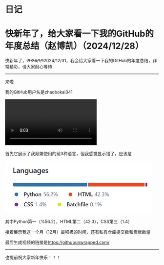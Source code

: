 # 日记

# 快新年了，给大家看一下我的GitHub的年度总结（赵博凯）（2024/12/28）

快新年了，~~2024/1/1~~2024/12/31，我会给大家看一下我的GitHub的年度总结，非常精彩，请大家耐心等待

***

来啦

我的GitHub用户名是zhaobokai341

<video controls>
    <source src="/diary/media/12/unwrapped-zhaobokai341.mp4" type="video/mp4">
</video>

首先它展示了我频繁使用的前3种语言，但我感觉显示错了，应该是

![](/diary/dongxi/12/my_top_pragramming.png)

其中Python第一（%56.2），HTML第二（42.3），CSS第三（1.4）

接着展示我这一个月（12月）最积极的时间，还有私有仓库提交数和贡献数量

最后生成视频的链接是<https://githubunwrapped.com/>

***

也提前祝大家新年快乐！！！
